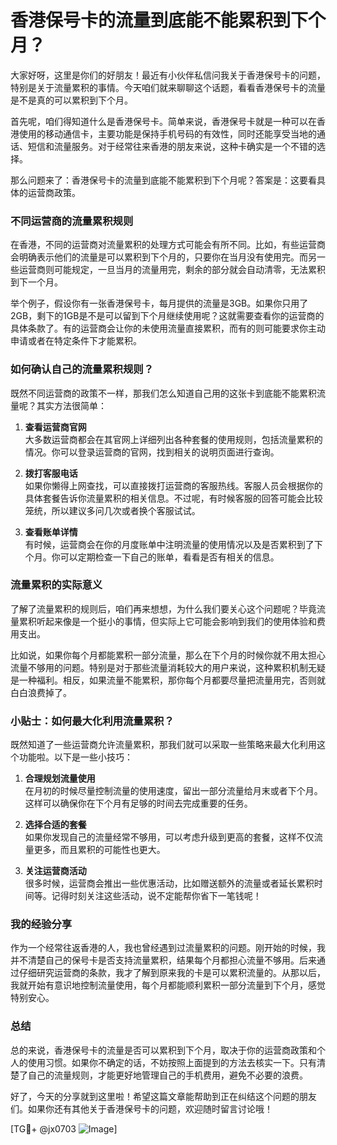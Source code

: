 # 香港保号卡的流量到底能不能累积到下个月？

大家好呀，这里是你们的好朋友！最近有小伙伴私信问我关于香港保号卡的问题，特别是关于流量累积的事情。今天咱们就来聊聊这个话题，看看香港保号卡的流量是不是真的可以累积到下个月。

首先呢，咱们得知道什么是香港保号卡。简单来说，香港保号卡就是一种可以在香港使用的移动通信卡，主要功能是保持手机号码的有效性，同时还能享受当地的通话、短信和流量服务。对于经常往来香港的朋友来说，这种卡确实是一个不错的选择。

那么问题来了：香港保号卡的流量到底能不能累积到下个月呢？答案是：这要看具体的运营商政策。

### 不同运营商的流量累积规则

在香港，不同的运营商对流量累积的处理方式可能会有所不同。比如，有些运营商会明确表示他们的流量是可以累积到下个月的，只要你在当月没有使用完。而另一些运营商则可能规定，一旦当月的流量用完，剩余的部分就会自动清零，无法累积到下一个月。

举个例子，假设你有一张香港保号卡，每月提供的流量是3GB。如果你只用了2GB，剩下的1GB是不是可以留到下个月继续使用呢？这就需要查看你的运营商的具体条款了。有的运营商会让你的未使用流量直接累积，而有的则可能要求你主动申请或者在特定条件下才能累积。

### 如何确认自己的流量累积规则？

既然不同运营商的政策不一样，那我们怎么知道自己用的这张卡到底能不能累积流量呢？其实方法很简单：

1. **查看运营商官网**  
   大多数运营商都会在其官网上详细列出各种套餐的使用规则，包括流量累积的情况。你可以登录运营商的官网，找到相关的说明页面进行查询。

2. **拨打客服电话**  
   如果你懒得上网查找，可以直接拨打运营商的客服热线。客服人员会根据你的具体套餐告诉你流量累积的相关信息。不过呢，有时候客服的回答可能会比较笼统，所以建议多问几次或者换个客服试试。

3. **查看账单详情**  
   有时候，运营商会在你的月度账单中注明流量的使用情况以及是否累积到了下个月。你可以定期检查一下自己的账单，看看是否有相关的信息。

### 流量累积的实际意义

了解了流量累积的规则后，咱们再来想想，为什么我们要关心这个问题呢？毕竟流量累积听起来像是一个挺小的事情，但实际上它可能会影响到我们的使用体验和费用支出。

比如说，如果你每个月都能累积一部分流量，那么在下个月的时候你就不用太担心流量不够用的问题。特别是对于那些流量消耗较大的用户来说，这种累积机制无疑是一种福利。相反，如果流量不能累积，那你每个月都要尽量把流量用完，否则就白白浪费掉了。

### 小贴士：如何最大化利用流量累积？

既然知道了一些运营商允许流量累积，那我们就可以采取一些策略来最大化利用这个功能啦。以下是一些小技巧：

1. **合理规划流量使用**  
   在月初的时候尽量控制流量的使用速度，留出一部分流量给月末或者下个月。这样可以确保你在下个月有足够的时间去完成重要的任务。

2. **选择合适的套餐**  
   如果你发现自己的流量经常不够用，可以考虑升级到更高的套餐，这样不仅流量更多，而且累积的可能性也更大。

3. **关注运营商活动**  
   很多时候，运营商会推出一些优惠活动，比如赠送额外的流量或者延长累积时间等。记得时刻关注这些活动，说不定能帮你省下一笔钱呢！

### 我的经验分享

作为一个经常往返香港的人，我也曾经遇到过流量累积的问题。刚开始的时候，我并不清楚自己的保号卡是否支持流量累积，结果每个月都担心流量不够用。后来通过仔细研究运营商的条款，我才了解到原来我的卡是可以累积流量的。从那以后，我就开始有意识地控制流量使用，每个月都能顺利累积一部分流量到下个月，感觉特别安心。

### 总结

总的来说，香港保号卡的流量是否可以累积到下个月，取决于你的运营商政策和个人的使用习惯。如果你不确定的话，不妨按照上面提到的方法去核实一下。只有清楚了自己的流量规则，才能更好地管理自己的手机费用，避免不必要的浪费。

好了，今天的分享就到这里啦！希望这篇文章能帮助到正在纠结这个问题的朋友们。如果你还有其他关于香港保号卡的问题，欢迎随时留言讨论哦！

[TG💪+ @jx0703 ![Image](https://github.com/user-attachments/assets/dbca1d08-cadb-493c-b0ec-ad6f7a83f270)]